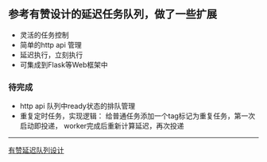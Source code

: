 ## 参考有赞设计的延迟任务队列，做了一些扩展
* 灵活的任务控制
* 简单的http api 管理
* 延迟执行，立刻执行
* 可集成到Flask等Web框架中


### 待完成
* http api 队列中ready状态的排队管理
* 重复定时任务，实现逻辑： 给普通任务添加一个tag标记为重复任务，第一次启动即投递，
  worker完成后重新计算延迟，再次投递

---
[有赞延迟队列设计](https://tech.youzan.com/queuing_delay/)
